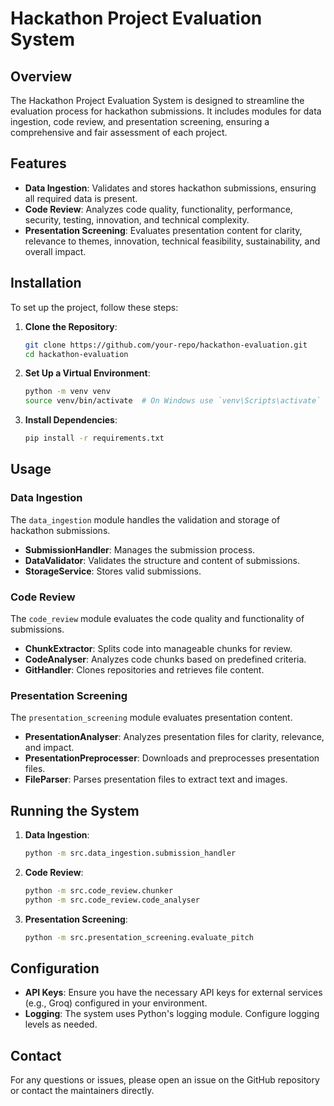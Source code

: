 # Hackathon Project Evaluation System

## Overview

The Hackathon Project Evaluation System is designed to streamline the evaluation process for hackathon submissions. It includes modules for data ingestion, code review, and presentation screening, ensuring a comprehensive and fair assessment of each project.

## Features

- **Data Ingestion**: Validates and stores hackathon submissions, ensuring all required data is present.
- **Code Review**: Analyzes code quality, functionality, performance, security, testing, innovation, and technical complexity.
- **Presentation Screening**: Evaluates presentation content for clarity, relevance to themes, innovation, technical feasibility, sustainability, and overall impact.

## Installation

To set up the project, follow these steps:

1. **Clone the Repository**:
   ```bash
   git clone https://github.com/your-repo/hackathon-evaluation.git
   cd hackathon-evaluation
   ```

2. **Set Up a Virtual Environment**:
   ```bash
   python -m venv venv
   source venv/bin/activate  # On Windows use `venv\Scripts\activate`
   ```

3. **Install Dependencies**:
   ```bash
   pip install -r requirements.txt
   ```

## Usage

### Data Ingestion

The `data_ingestion` module handles the validation and storage of hackathon submissions.

- **SubmissionHandler**: Manages the submission process.
- **DataValidator**: Validates the structure and content of submissions.
- **StorageService**: Stores valid submissions.

### Code Review

The `code_review` module evaluates the code quality and functionality of submissions.

- **ChunkExtractor**: Splits code into manageable chunks for review.
- **CodeAnalyser**: Analyzes code chunks based on predefined criteria.
- **GitHandler**: Clones repositories and retrieves file content.

### Presentation Screening

The `presentation_screening` module evaluates presentation content.

- **PresentationAnalyser**: Analyzes presentation files for clarity, relevance, and impact.
- **PresentationPreprocesser**: Downloads and preprocesses presentation files.
- **FileParser**: Parses presentation files to extract text and images.

## Running the System

1. **Data Ingestion**:
   ```bash
   python -m src.data_ingestion.submission_handler
   ```

2. **Code Review**:
   ```bash
   python -m src.code_review.chunker
   python -m src.code_review.code_analyser
   ```

3. **Presentation Screening**:
   ```bash
   python -m src.presentation_screening.evaluate_pitch
   ```

## Configuration

- **API Keys**: Ensure you have the necessary API keys for external services (e.g., Groq) configured in your environment.
- **Logging**: The system uses Python's logging module. Configure logging levels as needed.

## Contact

For any questions or issues, please open an issue on the GitHub repository or contact the maintainers directly.

